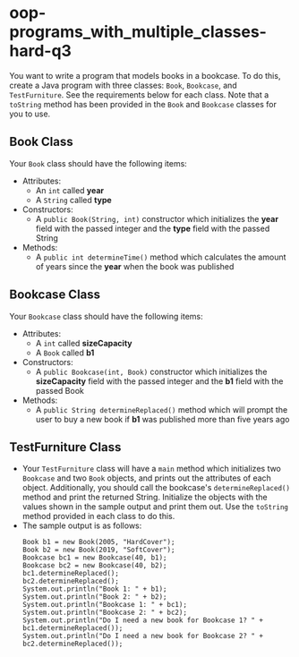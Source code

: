 # oop-programs_with_multiple_classes-hard-q3

You want to write a program that models books in a bookcase. To do this, create a Java program with three
classes: `Book`, `Bookcase`, and `TestFurniture`. See the requirements below for each class. Note that a `toString`
method has been provided in the `Book` and `Bookcase` classes for you to use.

## Book Class

Your `Book` class should have the following items:

- Attributes:
    - An `int` called **year**
    - A `String` called **type**
- Constructors:
    - A `public Book(String, int)` constructor which initializes the **year** field with the passed integer and the
      **type** field with the passed String
- Methods:
    - A `public int determineTime()` method which calculates the amount of years since the **year** when the book was
      published

## Bookcase Class

Your `Bookcase` class should have the following items:

- Attributes:
    - A `int` called **sizeCapacity**
    - A `Book` called **b1**
- Constructors:
    - A `public Bookcase(int, Book)` constructor which initializes the **sizeCapacity** field with the passed integer
      and the **b1** field with the passed Book
- Methods:
    - A `public String determineReplaced()` method which will prompt the user to buy a new book if **b1** was published
      more than five years ago

## TestFurniture Class

- Your `TestFurniture` class will have a `main` method which initializes two `Bookcase` and two `Book` objects, and
  prints out the attributes of each object. Additionally, you should call the bookcase's `determineReplaced()` method
  and print the returned String. Initialize the objects with the values shown in the sample output and print them out.
  Use the `toString` method provided in each class to do this.
- The sample output is as follows:
  ```
  Book b1 = new Book(2005, "HardCover");
  Book b2 = new Book(2019, "SoftCover");
  Bookcase bc1 = new Bookcase(40, b1);
  Bookcase bc2 = new Bookcase(40, b2);
  bc1.determineReplaced();
  bc2.determineReplaced();
  System.out.println("Book 1: " + b1);
  System.out.println("Book 2: " + b2);
  System.out.println("Bookcase 1: " + bc1);
  System.out.println("Bookcase 2: " + bc2);
  System.out.println("Do I need a new book for Bookcase 1? " + bc1.determineReplaced());
  System.out.println("Do I need a new book for Bookcase 2? " + bc2.determineReplaced());
  ```
